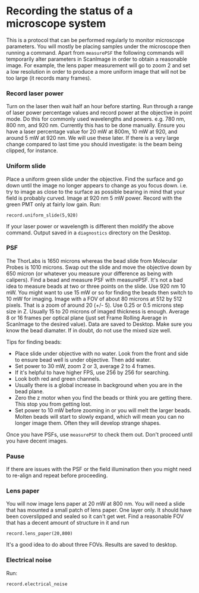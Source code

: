 # Recording the status of a microscope system

This is a protocol that can be performed regularly to monitor microscope parameters.
You will mostly be placing samples under the microscope then running a command. 
Apart from `measurePSF` the following commands will temporarily alter parameters in 
ScanImage in order to obtain a reasonable image. For example, the lens paper measurement
will go to zoom 2 and set a low resolution in order to produce a more uniform image that 
will not be too large (it records many frames). 

### Record laser power
Turn on the laser then wait half an hour before starting. 
Run through a range of laser power percentage values and record power at the objective in point mode. 
Do this for commonly used wavelengths and powers. e.g. 780 nm, 800 nm, and 920 nm. Currently this has to be
done manually.
Ensure you have a laser percentage value for 20 mW at 800m, 10 mW at 920, and around 5 mW at 920 nm.
We will use these later. 
If there is a very large change compared to last time you should investigate: is the beam being clipped, for instance. 


### Uniform slide
Place a uniform green slide under the objective. Find the surface and go down until the image no longer appears to change as you focus down. 
i.e. try to image as close to the surface as possible bearing in mind that your field is probably curved. Image at 920 nm 5 mW power. 
Record with the green PMT only at fairly low gain. Run:
```
record.uniform_slide(5,920)
```
If your laser power or wavelength is different then moldify the above command. 
Output saved in a `diagnostics` directory on the Desktop. 

### PSF
The ThorLabs is 1650 microns whereas the bead slide from Molecular Probes is 1010 microns. Swap out the slide and move the objective down by 650 micron (or whatever you measure your difference as being with calipers). 
Find a bead and measure PSF with measurePSF. It's not a bad idea to measure beads at two or three points on the slide. 
Use 920 nm 10 mW. You might want to use 15 mW or so for finding the beads then switch to 10 mW for imaging. Image with a FOV of about 80 microns at 512 by 512 pixels. That is a zoom of around 20 (+/- 5). Use 0.25 or 0.5 microns step size in Z. Usually 15 to 20 microns of imaged thickness is enough. 
Average 8 or 16 frames per optical plane (just set Frame Rolling Average in ScanImage to the desired value).
Data are saved to Desktop. 
Make sure you know the bead diamater. If in doubt, do not use the mixed size well.

Tips for finding beads:
* Place slide under objective with no water. Look from the front and side to ensure bead well is under objective. Then add water. 
* Set power to 30 mW, zoom 2 or 3, average 2 to 4 frames. 
* If it's helpful to have higher FPS, use 256 by 256 for searching. 
* Look both red and green channels.
* Usually there is a global increase in background when you are in the bead plane. 
* Zero the z motor when you find the beads or think you are getting there. This stop you from getting lost.
* Set power to 10 mW before zooming in or you will melt the larger beads. Molten beads will start to slowly expand, which will mean you can no longer image them. Often they will develop strange shapes. 

Once you have PSFs, use `measurePSF` to check them out. Don't proceed until you have decent images.


### Pause
If there are issues with the PSF or the field illumination then you might need to re-align and repeat before proceeding. 


### Lens paper
You will now image lens paper at 20 mW at 800 nm. You will need a slide that has mounted a small patch of lens paper. One layer only. 
It should have been coverslipped and sealed so it can't get wet. Find a reasonable FOV that has a decent amount of structure in it
and run

```
record.lens_paper(20,800)
```
It's a good idea to do about three FOVs. 
Results are saved to desktop. 

### Electrical noise
Run:
```
record.electrical_noise
```